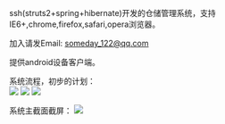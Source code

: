 ssh(struts2+spring+hibernate)开发的仓储管理系统，支持IE6+,chrome,firefox,safari,opera浏览器。

加入请发Email:         someday_122@qq.com

提供android设备客户端。

系统流程，初步的计划：<br/>
<img src="https://raw.github.com/likewindman/warehouse/master/screenshot/processwhole.jpg">
<img src="https://raw.github.com/likewindman/warehouse/master/screenshot/processinput.jpg">
<img src="https://raw.github.com/likewindman/warehouse/master/screenshot/processoutput.jpg">

系统主截面截屏：
<img src="https://raw.github.com/likewindman/warehouse/master/screenshot/sysscreen.jpg">